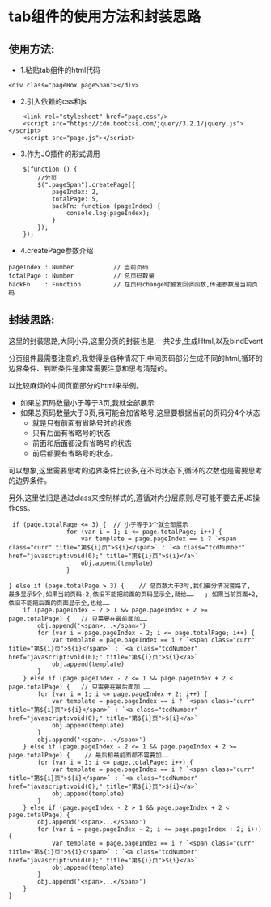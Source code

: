 # tab组件的使用方法和封装思路

## 使用方法:

- 1.粘贴tab组件的html代码

```
<div class="pageBox pageSpan"></div>

````
- 2.引入依赖的css和js

```
    <link rel="stylesheet" href="page.css"/>
    <script src="https://cdn.bootcss.com/jquery/3.2.1/jquery.js"></script>
    <script src="page.js"></script>
```

- 3.作为JQ插件的形式调用

```
    $(function () {
        //分页
        $(".pageSpan").createPage({
            pageIndex: 2,
            totalPage: 5,
            backFn: function (pageIndex) {
                console.log(pageIndex);
            }
        });
    });
```

- 4.createPage参数介绍

```
pageIndex : Number           // 当前页码
totalPage : Number           // 总页码数量
backFn    : Function         // 在页码change时触发回调函数,传递参数是当前页码    

```

## 封装思路:

这里的封装思路,大同小异,这里分页的封装也是,一共2步,生成Html,以及bindEvent

分页组件最需要注意的,我觉得是各种情况下,中间页码部分生成不同的html,循环的边界条件、判断条件是非常需要注意和思考清楚的。


以比较麻烦的中间页面部分的html来举例。
- 如果总页码数量小于等于3页,我就全部展示
- 如果总页码数量大于3页,我可能会加省略号,这里要根据当前的页码分4个状态
    + 就是只有前面有省略号时的状态
    + 只有后面有省略号的状态
    + 前面和后面都没有省略号的状态
    + 前后都要有省略号的状态。
    
可以想象,这里需要思考的边界条件比较多,在不同状态下,循环的次数也是需要思考的边界条件。


另外,这里依旧是通过class来控制样式的,遵循对内分层原则,尽可能不要去用JS操作css。
````
 if (page.totalPage <= 3) {  // 小于等于3个就全部展示
                for (var i = 1; i <= page.totalPage; i++) {
                    var template = page.pageIndex == i ? `<span class="curr" title="第${i}页">${i}</span>` : `<a class="tcdNumber" href="javascript:void(0);" title="第${i}页">${i}</a>`
                    obj.append(template)
                }

} else if (page.totalPage > 3) {    // 总页数大于3时,我们要分情况套路了,  最多显示5个,如果当前页码-2,依旧不能把前面的页码显示全,就给……   ; 如果当前页面+2,依旧不能把后面的页面显示全,也给……
    if (page.pageIndex - 2 > 1 && page.pageIndex + 2 >= page.totalPage) {   // 只需要在最前面加……
        obj.append('<span>...</span>')
        for (var i = page.pageIndex - 2; i <= page.totalPage; i++) {
            var template = page.pageIndex == i ? `<span class="curr" title="第${i}页">${i}</span>` : `<a class="tcdNumber" href="javascript:void(0);" title="第${i}页">${i}</a>`
            obj.append(template)
        }
    } else if (page.pageIndex - 2 <= 1 && page.pageIndex + 2 < page.totalPage) {   // 只需要在最后面加 ……
        for (var i = 1; i <= page.pageIndex + 2; i++) {
            var template = page.pageIndex == i ? `<span class="curr" title="第${i}页">${i}</span>` : `<a class="tcdNumber" href="javascript:void(0);" title="第${i}页">${i}</a>`
            obj.append(template)
        }
        obj.append('<span>...</span>')
    } else if (page.pageIndex - 2 <= 1 && page.pageIndex + 2 >= page.totalPage) {    // 最后和最前面都不需要加……
        for (var i = 1; i <= page.totalPage; i++) {
            var template = page.pageIndex == i ? `<span class="curr" title="第${i}页">${i}</span>` : `<a class="tcdNumber" href="javascript:void(0);" title="第${i}页">${i}</a>`
            obj.append(template)
        }
    } else if (page.pageIndex - 2 > 1 && page.pageIndex + 2 < page.totalPage) {
        obj.append('<span>...</span>')
        for (var i = page.pageIndex - 2; i <= page.pageIndex + 2; i++) {
            var template = page.pageIndex == i ? `<span class="curr" title="第${i}页">${i}</span>` : `<a class="tcdNumber" href="javascript:void(0);" title="第${i}页">${i}</a>`
            obj.append(template)
        }
        obj.append('<span>...</span>')
    }
}


````
